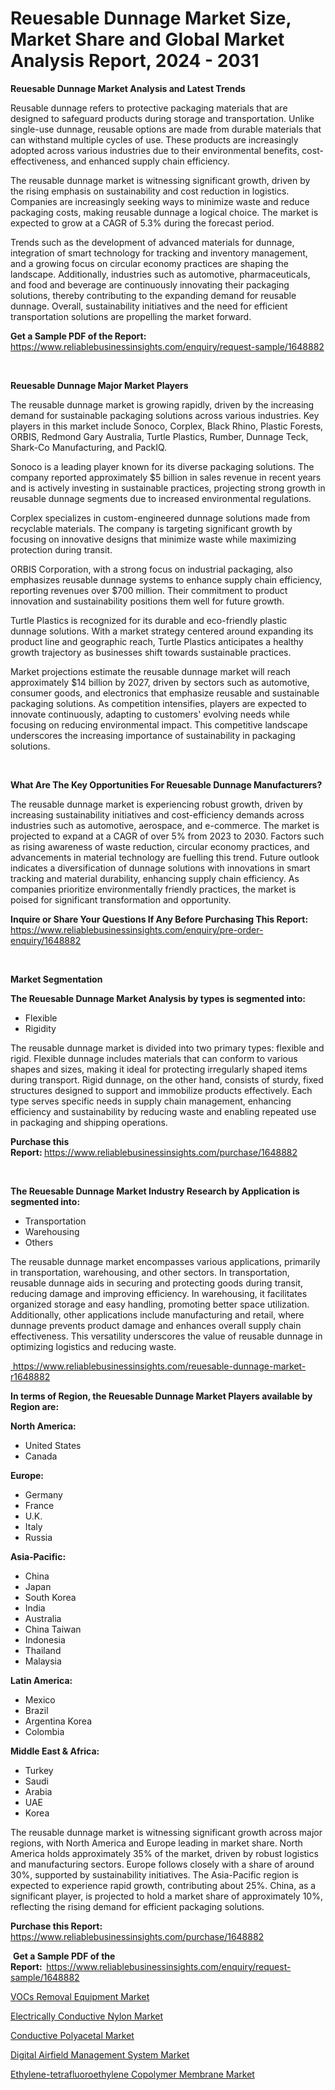 <p><h1>Reuesable Dunnage Market Size, Market Share and Global Market Analysis Report, 2024 - 2031</h1></p><p><strong>Reuesable Dunnage Market Analysis and Latest Trends</strong></p>
<p><p>Reusable dunnage refers to protective packaging materials that are designed to safeguard products during storage and transportation. Unlike single-use dunnage, reusable options are made from durable materials that can withstand multiple cycles of use. These products are increasingly adopted across various industries due to their environmental benefits, cost-effectiveness, and enhanced supply chain efficiency.</p><p>The reusable dunnage market is witnessing significant growth, driven by the rising emphasis on sustainability and cost reduction in logistics. Companies are increasingly seeking ways to minimize waste and reduce packaging costs, making reusable dunnage a logical choice. The market is expected to grow at a CAGR of 5.3% during the forecast period. </p><p>Trends such as the development of advanced materials for dunnage, integration of smart technology for tracking and inventory management, and a growing focus on circular economy practices are shaping the landscape. Additionally, industries such as automotive, pharmaceuticals, and food and beverage are continuously innovating their packaging solutions, thereby contributing to the expanding demand for reusable dunnage. Overall, sustainability initiatives and the need for efficient transportation solutions are propelling the market forward.</p></p>
<p><strong>Get a Sample PDF of the Report:&nbsp;</strong> <a href="https://www.reliablebusinessinsights.com/enquiry/request-sample/1648882?utm_campaign=1726&utm_medium=2&utm_source=Github&utm_content=ia&utm_term=15102024&utm_id=reuesable-dunnage">https://www.reliablebusinessinsights.com/enquiry/request-sample/1648882</a></p>
<p>&nbsp;</p>
<p><strong>Reuesable Dunnage Major Market Players</strong></p>
<p><p>The reusable dunnage market is growing rapidly, driven by the increasing demand for sustainable packaging solutions across various industries. Key players in this market include Sonoco, Corplex, Black Rhino, Plastic Forests, ORBIS, Redmond Gary Australia, Turtle Plastics, Rumber, Dunnage Teck, Shark-Co Manufacturing, and PackIQ. </p><p>Sonoco is a leading player known for its diverse packaging solutions. The company reported approximately $5 billion in sales revenue in recent years and is actively investing in sustainable practices, projecting strong growth in reusable dunnage segments due to increased environmental regulations.</p><p>Corplex specializes in custom-engineered dunnage solutions made from recyclable materials. The company is targeting significant growth by focusing on innovative designs that minimize waste while maximizing protection during transit. </p><p>ORBIS Corporation, with a strong focus on industrial packaging, also emphasizes reusable dunnage systems to enhance supply chain efficiency, reporting revenues over $700 million. Their commitment to product innovation and sustainability positions them well for future growth.</p><p>Turtle Plastics is recognized for its durable and eco-friendly plastic dunnage solutions. With a market strategy centered around expanding its product line and geographic reach, Turtle Plastics anticipates a healthy growth trajectory as businesses shift towards sustainable practices.</p><p>Market projections estimate the reusable dunnage market will reach approximately $14 billion by 2027, driven by sectors such as automotive, consumer goods, and electronics that emphasize reusable and sustainable packaging solutions. As competition intensifies, players are expected to innovate continuously, adapting to customers' evolving needs while focusing on reducing environmental impact. This competitive landscape underscores the increasing importance of sustainability in packaging solutions.</p></p>
<p>&nbsp;</p>
<p><strong>What Are The Key Opportunities For Reuesable Dunnage Manufacturers?</strong></p>
<p><p>The reusable dunnage market is experiencing robust growth, driven by increasing sustainability initiatives and cost-efficiency demands across industries such as automotive, aerospace, and e-commerce. The market is projected to expand at a CAGR of over 5% from 2023 to 2030. Factors such as rising awareness of waste reduction, circular economy practices, and advancements in material technology are fuelling this trend. Future outlook indicates a diversification of dunnage solutions with innovations in smart tracking and material durability, enhancing supply chain efficiency. As companies prioritize environmentally friendly practices, the market is poised for significant transformation and opportunity.</p></p>
<p><strong>Inquire or Share Your Questions If Any Before Purchasing This Report:</strong> <a href="https://www.reliablebusinessinsights.com/enquiry/pre-order-enquiry/1648882?utm_campaign=1726&utm_medium=2&utm_source=Github&utm_content=ia&utm_term=15102024&utm_id=reuesable-dunnage">https://www.reliablebusinessinsights.com/enquiry/pre-order-enquiry/1648882</a></p>
<p>&nbsp;</p>
<p><strong>Market Segmentation</strong></p>
<p><strong>The Reuesable Dunnage Market Analysis by types is segmented into:</strong></p>
<p><ul><li>Flexible</li><li>Rigidity</li></ul></p>
<p><p>The reusable dunnage market is divided into two primary types: flexible and rigid. Flexible dunnage includes materials that can conform to various shapes and sizes, making it ideal for protecting irregularly shaped items during transport. Rigid dunnage, on the other hand, consists of sturdy, fixed structures designed to support and immobilize products effectively. Each type serves specific needs in supply chain management, enhancing efficiency and sustainability by reducing waste and enabling repeated use in packaging and shipping operations.</p></p>
<p><strong>Purchase this Report:&nbsp;</strong><a href="https://www.reliablebusinessinsights.com/purchase/1648882?utm_campaign=1726&utm_medium=2&utm_source=Github&utm_content=ia&utm_term=15102024&utm_id=reuesable-dunnage">https://www.reliablebusinessinsights.com/purchase/1648882</a></p>
<p>&nbsp;</p>
<p><strong>The Reuesable Dunnage Market Industry Research by Application is segmented into:</strong></p>
<p><ul><li>Transportation</li><li>Warehousing</li><li>Others</li></ul></p>
<p><p>The reusable dunnage market encompasses various applications, primarily in transportation, warehousing, and other sectors. In transportation, reusable dunnage aids in securing and protecting goods during transit, reducing damage and improving efficiency. In warehousing, it facilitates organized storage and easy handling, promoting better space utilization. Additionally, other applications include manufacturing and retail, where dunnage prevents product damage and enhances overall supply chain effectiveness. This versatility underscores the value of reusable dunnage in optimizing logistics and reducing waste.</p></p>
<p><a href="https://www.reliablebusinessinsights.com/reuesable-dunnage-market-r1648882?utm_campaign=1726&utm_medium=2&utm_source=Github&utm_content=ia&utm_term=15102024&utm_id=reuesable-dunnage">&nbsp;https://www.reliablebusinessinsights.com/reuesable-dunnage-market-r1648882</a></p>
<p><strong>In terms of Region, the Reuesable Dunnage Market Players available by Region are:</strong></p>
<p>
    <p> <strong> North America: </strong>
        <ul>
            <li>United States</li>
            <li>Canada</li>
        </ul>
        </p> 
    <p> <strong> Europe: </strong>
        <ul>
            <li>Germany</li>
            <li>France</li>
            <li>U.K.</li>
            <li>Italy</li>
            <li>Russia</li>
        </ul>
        </p> 
    <p> <strong> Asia-Pacific: </strong>
        <ul>
            <li>China</li>
            <li>Japan</li>
            <li>South Korea</li>
            <li>India</li>
            <li>Australia</li>
            <li>China Taiwan</li>
            <li>Indonesia</li>
            <li>Thailand</li>
            <li>Malaysia</li>
        </ul>
        </p> 
    <p> <strong> Latin America: </strong>
        <ul>
            <li>Mexico</li>
            <li>Brazil</li>
            <li>Argentina Korea</li>
            <li>Colombia</li>
        </ul>
        </p> 
    <p> <strong> Middle East & Africa: </strong>
        <ul>
            <li>Turkey</li>
            <li>Saudi</li>
            <li>Arabia</li>
            <li>UAE</li>
            <li>Korea</li>
        </ul>
    </p>
    </p>
<p><p>The reusable dunnage market is witnessing significant growth across major regions, with North America and Europe leading in market share. North America holds approximately 35% of the market, driven by robust logistics and manufacturing sectors. Europe follows closely with a share of around 30%, supported by sustainability initiatives. The Asia-Pacific region is expected to experience rapid growth, contributing about 25%. China, as a significant player, is projected to hold a market share of approximately 10%, reflecting the rising demand for efficient packaging solutions.</p></p>
<p><strong>Purchase this Report: </strong><a href="https://www.reliablebusinessinsights.com/purchase/1648882?utm_campaign=1726&utm_medium=2&utm_source=Github&utm_content=ia&utm_term=15102024&utm_id=reuesable-dunnage">https://www.reliablebusinessinsights.com/purchase/1648882</a></p>
<p>&nbsp;<strong>Get a Sample PDF of the Report:&nbsp;&nbsp;</strong><a href="https://www.reliablebusinessinsights.com/enquiry/request-sample/1648882?utm_campaign=1726&utm_medium=2&utm_source=Github&utm_content=ia&utm_term=15102024&utm_id=reuesable-dunnage">https://www.reliablebusinessinsights.com/enquiry/request-sample/1648882</a></p>
<p><strong></strong></p>
<p><p><a href="https://www.linkedin.com/pulse/vocs-removal-equipment-market-industry-trends-forecast-period-wicie?trk=public_post_embed_feed-article-content&utm_campaign=1726&utm_medium=2&utm_source=Github&utm_content=ia&utm_term=15102024&utm_id=reuesable-dunnage">VOCs Removal Equipment Market</a></p><p><a href="https://www.linkedin.com/pulse/mapping-electrically-conductive-nylon-market-trends-challenges-77wle?trk=public_post_embed_feed-article-content&utm_campaign=1726&utm_medium=2&utm_source=Github&utm_content=ia&utm_term=15102024&utm_id=reuesable-dunnage">Electrically Conductive Nylon Market</a></p><p><a href="https://www.linkedin.com/pulse/conductive-polyacetal-market-matrix-applications-semiconductorelectronic-n67ne?trk=public_post_embed_feed-article-content&utm_campaign=1726&utm_medium=2&utm_source=Github&utm_content=ia&utm_term=15102024&utm_id=reuesable-dunnage">Conductive Polyacetal Market</a></p><p><a href="https://www.linkedin.com/pulse/digital-airfield-management-system-market-dynamics-application-ucfle?trk=public_post_embed_feed-article-content&utm_campaign=1726&utm_medium=2&utm_source=Github&utm_content=ia&utm_term=15102024&utm_id=reuesable-dunnage">Digital Airfield Management System Market</a></p><p><a href="https://www.linkedin.com/pulse/ethylene-tetrafluoroethylene-copolymer-membrane-market-innovations-xuhie?trk=public_post_embed_feed-article-content&utm_campaign=1726&utm_medium=2&utm_source=Github&utm_content=ia&utm_term=15102024&utm_id=reuesable-dunnage">Ethylene-tetrafluoroethylene Copolymer Membrane Market</a></p></p>